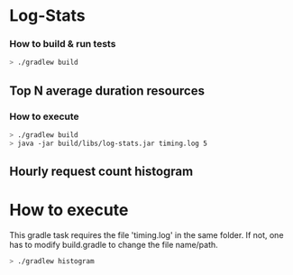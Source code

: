 # Log-Stats

### How to build & run tests

```bash
> ./gradlew build
```

## Top N average duration resources

### How to execute

```bash
> ./gradlew build 
> java -jar build/libs/log-stats.jar timing.log 5
```

## Hourly request count histogram

# How to execute

This gradle task requires the file 'timing.log' in the same folder.
If not, one has to modify build.gradle to change the file name/path.

```bash
> ./gradlew histogram
```

